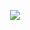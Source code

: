 <p align="center">
  <img src="https://cdn.jsdelivr.net/gh/skykeyjoker/skykeyjoker/github-metrics.svg">
</p>
